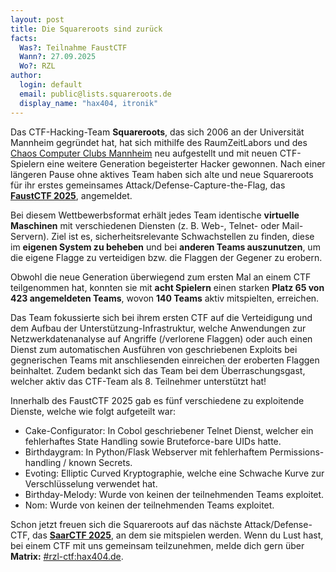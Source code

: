 ```yaml
---
layout: post
title: Die Squareroots sind zurück
facts:
  Was?: Teilnahme FaustCTF
  Wann?: 27.09.2025
  Wo?: RZL
author:
  login: default
  email: public@lists.squareroots.de
  display_name: "hax404, itronik"
---
```


Das CTF-Hacking-Team **Squareroots**, das sich 2006 an der Universität Mannheim gegründet hat, hat sich mithilfe des RaumZeitLabors und des [Chaos Computer Clubs Mannheim](www.mannheim.ccc.de) neu aufgestellt und mit neuen CTF-Spielern eine weitere Generation begeisterter Hacker gewonnen. Nach einer längeren Pause ohne aktives Team haben sich alte und neue Squareroots für ihr erstes gemeinsames Attack/Defense-Capture-the-Flag, das [**FaustCTF 2025**](https://2025.faustctf.net/), angemeldet.

Bei diesem Wettbewerbsformat erhält jedes Team identische **virtuelle Maschinen** mit verschiedenen Diensten (z. B. Web-, Telnet- oder Mail-Servern). Ziel ist es, sicherheitsrelevante Schwachstellen zu finden, diese im **eigenen System zu beheben** und bei **anderen Teams auszunutzen**, um die eigene Flagge zu verteidigen bzw. die Flaggen der Gegener zu erobern.

Obwohl die neue Generation überwiegend zum ersten Mal an einem CTF teilgenommen hat, konnten sie mit **acht Spielern** einen starken **Platz 65 von 423 angemeldeten Teams**, wovon **140 Teams** aktiv mitspielten, erreichen.

Das Team fokussierte sich bei ihrem ersten CTF auf die Verteidigung und dem Aufbau der Unterstützung-Infrastruktur, welche Anwendungen zur Netzwerkdatenanalyse auf Angriffe (/verlorene Flaggen) oder auch einen Dienst zum automatischen Ausführen von geschriebenen Exploits bei gegnerischen Teams mit anschliesenden einreichen der eroberten Flaggen beinhaltet. Zudem bedankt sich das Team bei dem Überraschungsgast, welcher aktiv das CTF-Team als 8. Teilnehmer unterstützt hat!

Innerhalb des FaustCTF 2025 gab es fünf verschiedene zu exploitende Dienste, welche wie folgt aufgeteilt war:
- Cake-Configurator: In Cobol geschriebener Telnet Dienst, welcher ein fehlerhaftes State Handling sowie Bruteforce-bare UIDs hatte.
- Birthdaygram: In Python/Flask Webserver mit fehlerhaftem Permissions-handling / known Secrets.
- Evoting: Elliptic Curved Kryptographie, welche eine Schwache Kurve zur Verschlüsselung verwendet hat.
- Birthday-Melody: Wurde von keinen der teilnehmenden Teams exploitet.
- Nom: Wurde von keinen der teilnehmenden Teams exploitet.


Schon jetzt freuen sich die Squareroots auf das nächste Attack/Defense-CTF, das [**SaarCTF 2025**](https://ctf.saarland/), an dem sie mitspielen werden.
Wenn du Lust hast, bei einem CTF mit uns gemeinsam teilzunehmen, melde dich gern über **Matrix:** [#rzl-ctf:hax404.de](https://matrix.to/#/#rzl-ctf:hax404.de).
